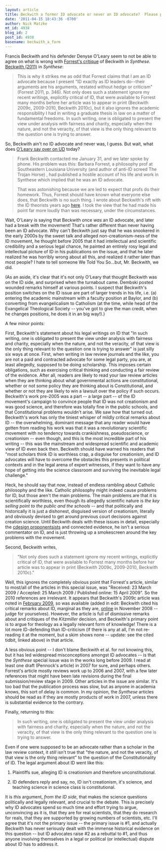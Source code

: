 ```yaml
---
layout: article
title: Beckwith a former ID advocate or never an ID advocate?  Please pick one.
date: '2011-04-15 18:43:36 -0700'
author: Nick Matzke
mt_id: 4938
blog_id: 2
post_id: 4938
basename: beckwith_a_form
---
```

Francis Beckwith and his defender Denyse O'Leary seem to not be able to agree on what is wrong with [Forrest's critique](http://dx.doi.org/10.1007/s11229-009-9539-3) of Beckwith in _Synthese_.  [Beckwith (2011)](http://dx.doi.org/10.1007/s11229-011-9891-y) in _Synthese_:

> This is why it strikes me as odd that Forrest claims that I am an ID advocate because I present "ID exactly as ID leaders do--their arguments are his arguments, restated without hedge or criticism" (Forrest 2011, p. 346). Not only does such a statement
> ignore my recent writings, explicitly critical of ID, that were available to Forrest many months before her article was to appear in print (Beckwith 2009c, 2009-2010, Beckwith 2010c), but it also ignores the academic responsibility I had in writing a graduate thesis in law on a matter of fundamental freedoms. In such writing, one is obligated to present the view under analysis with fairness and charity, especially when the nature, and not the veracity, of that view is the only thing relevant to the question one is trying to answer.

So, Beckwith ain't no ID advocate and never was, I guess.  But wait, what does [O'Leary say over on UD](http://www.uncommondescent.com/philosophy/darwin-lobby-is-upset-that-journal-synthese-disowned-see-no-homework-article-by-darwin-prof/) today?

> Frank Beckwith contacted me January 31, and we later spoke by phone. His problem was this: Barbara Forrest, a philosophy prof at Southeastern Louisiana University (and author of anti-ID screed The Trojan Horse) , had published a hostile account of his life and work in Synthese which implied that he was an ID advocate.
> 
> That was astonishing because we are led to expect that profs do their homework. Thus, Forrest should have known what everyone else does, that Beckwith is no such thing. I wrote about Beckwith's rift with the ID theorists years ago [here](http://post-darwinist.blogspot.com/2008/11/intelligent-design-and-high-culture_14.html). I took the view that he had made his point far more loudly than was necessary, under the circumstances.

Wait, O'Leary is saying that Beckwith once _was_ an ID advocate, and later had a break with the movement!  That's rather different than never having been an ID advocate.  Why can't Beckwith just say that he was snookered in the early 2000s by the sweet talk and alleged non-creationism-ness of the ID movement, he thought before 2005 that it had intellectual and scientific credibility and a serious legal chance, he painted an entirely rosy legal and intellectual picture of ID in his publications on the issue, and that he later realized he was horribly wrong about all this, and realized it rather later than most people?  I hate to tell someone We Told You So...but, Mr. Beckwith, we did.

(As an aside, it's clear that it's not only O'Leary that thought Beckwith was on the ID side, and surprised when the turnabout came.  Dembski posted wounded remarks himself at various points.  I suspect that Beckwith's position switches on the ID issue are part of larger trends in his life, i.e. (a) entering the academic mainstream with a faculty position at Baylor, and (b) converting from evangelicalism to Catholism (at the time, while head of the Evangelical Theological Society -- you've got to give the man credit, when he changes positions, he does it in an big way!).)

A few minor points:

First, Beckwith's statement about his legal writings on ID that "In such writing, one is obligated to present the view under analysis with fairness and charity, especially when the nature, and not the veracity, of that view is the only thing relevant to the question one is trying to answer" is just silly six ways at once.  First, when writing in law review journals and the like, you are not a paid and contracted advocate for some legal party, you are, at least allegedly, supposed to be doing scholarship.  This imposes certain obligations, such as exercising critical thinking and conducting a fair review of the evidence.  After all, readers are likely to read your law review articles when they are thinking about what governmental actions are constitutional, whether or not some policy they are thinking about is Constitutional, and whether or not they are likely to win a lawsuit over the policy if such occurs.  Beckwith's work pre-2005 was a part -- a large part -- of the ID movement's campaign to convince people that ID was not creationism and was good science, and therefore was totally fine in the public schools, and that Constitutional problems wouldn't arise.  We saw how that turned out.  Beckwith's work has only the tiniest whisper of mildly critical remarks about ID -- the overwhelming, dominant message that any reader would have gotten from reading his work was that it was a revolutionary scientific movement with no tendency towards crankishness, pseudoscience, or creationism -- even though, and this is the most incredible part of his writing -- this was the mainstream and widespread scientific and academic view of ID even back then.  Beckwith should have warned his readers that "most scholars think ID is worthless crap, a disguise for creationism, and ID advocates will have to overcome the obstacles this presents in political contexts and in the legal arena of expert witnesses, if they want to have any hope of getting into the science classroom and surviving the inevitable legal challenge."

Heck, he should say that _now_, instead of endless rambling about Catholic philosophy and the like.  Catholic philosophy might indeed cause problems for ID, but those aren't the main problems.  The main problems are that it is scientifically worthless, even though its allegedly scientific nature is _the key selling point to the public and the schools_ -- and that politically and historically it is just a dishonest, disguised version of creationism, literally and obviously devised to get around previous court decisions against creation science.  Until Beckwith deals with these issues in detail, especially the [cdesign proponentsists](http://pandasthumb.org/archives/2005/11/missing-link-cd.html) and connected evidence, he isn't a serious commentator on ID, and is just throwing up a smokescreen around the key problems with the movement.

Second, Beckwith writes,

> "Not only does such a statement ignore my recent writings, explicitly critical of ID, that were available to Forrest many months before her article was to appear in print (Beckwith 2009c, 2009-2010, Beckwith 2010c)."

Well, this ignores the completely obvious point that Forrest's article, similar to most/all of the articles in this special issue, was "Received: 23 March 2009 / Accepted: 25 March 2009 / Published online: 15 April 2009".  So the 2010 references are irrelevant.  It appears that Beckwith's 2009c article was noted in [February 2009](http://religionclause.blogspot.com/2009/02/recent-articles-of-interest.html), so was available (added in edit: Beckwith cited his critical remarks about ID, marginal as they are, [online](http://www.whatswrongwiththeworld.net/2008/11/the_truth_about_me_and_intelli_1.html) in November 2008 -- judge for yourselves).  However, the article is full of dismissive remarks about and critiques of the _Kitzmiller_ decision, and Beckwith's primary point is to argue for theology as a legally relevant form of knowledge!  There is a lot more ID-defending than ID-criticism (if there is any at all, I'm not re-reading it at the moment, but a skim shows none -- update: see the cited tidbit, linked above) in that article.

A less obvious point -- I don't blame Beckwith et al. for not knowing this, but it has led widespread misconceptions amongst ID advocates -- is that the _Synthese_ special issue was in the works long before 2009.  I read at least one draft (Pennock's article) in 2007 for sure, and perhaps others.  Forrest's article mostly reviews work up to 2006 and 2007, with a few later references that might have been late revisions during the final submission/review stage in 2009.  Other articles in the issue are similar.  It's too bad that the publication process was slow, but as anyone in academia knows, this sort of delay is common.  In my opinion, the _Synthese_ articles should be read as if they are mostly products of work in 2007, unless there is substantial evidence to the contrary. 

Finally, returning to this:

> In such writing, one is obligated to present the view under analysis with fairness and charity, especially when the nature, and not the veracity, of that view is the only thing relevant to the question one is trying to answer.

Even if one were supposed to be an advocate rather than a scholar in the law review context, it _still_ isn't true that "the nature, and not the veracity, of that view is the only thing relevant" to the question of the Constitutionality of ID.  The legal argument about ID  went like this:

1. Plaintiffs sue, alleging ID is creationism and therefore unconstitutional.

2. ID defenders reply and say, no, ID isn't creationism, it's science, and teaching science in science class is constitutional.

It is _this_ argument, _from the ID side_, that makes the science questions politically and legally relevant, and crucial to the debate.  This is precisely why ID advocates spend so much time and effort trying to argue, unconvincing as it is, that they are for real scientists, that they do research for reals, that they are supported by growing numbers of scientists, etc.  I'll agree that it's not the primary issue -- the primary issue is #1, and actually Beckwith has never seriously dealt with the immense historical evidence on this question -- but ID advocates raise #2 as a rebuttal to #1, and thus anyone involving themselves in a legal or political (or intellectual) dispute about ID has to address it.

